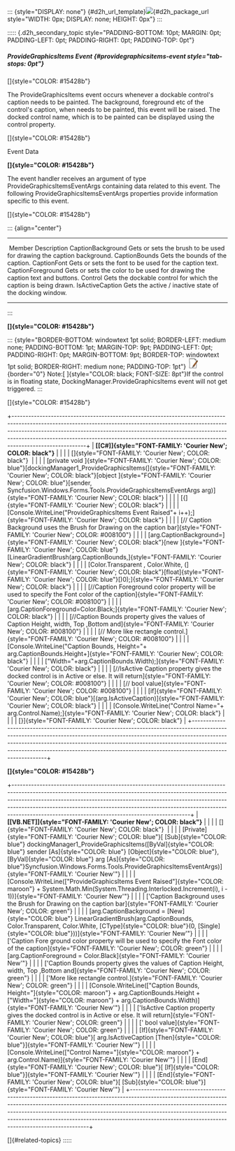 ::: {style="DISPLAY: none"}
[](ms-xhelp:///?Id=d2h_url_template){#d2h_url_template}![](!package_url!){#d2h_package_url style="WIDTH: 0px; DISPLAY: none; HEIGHT: 0px"}
:::

::::: {.d2h_secondary_topic style="PADDING-BOTTOM: 10pt; MARGIN: 0pt; PADDING-LEFT: 0pt; PADDING-RIGHT: 0pt; PADDING-TOP: 0pt"}
##### ProvideGraphicsItems Event {#providegraphicsitems-event style="tab-stops: 0pt"}

[]{style="COLOR: #15428b"} 

The ProvideGraphicsItems event occurs whenever a dockable control\'s caption needs to be painted. The background, foreground etc of the control\'s caption, when needs to be painted, this event will be raised. The docked control name, which is to be painted can be displayed using the control property.

[]{style="COLOR: #15428b"} 

Event Data

**[]{style="COLOR: #15428b"}** 

The event handler receives an argument of type ProvideGraphicsItemsEventArgs containing data related to this event. The following ProvideGraphicsItemsEventArgs properties provide information specific to this event.

[]{style="COLOR: #15428b"} 

::: {align="center"}
  ------------------- -----------------------------------------------------------------------------
   Member             Description
  CaptionBackground   Gets or sets the brush to be used for drawing the caption background.
  CaptionBounds       Gets the bounds of the caption.
  CaptionFont         Gets or sets the font to be used for the caption text.
  CaptionForeground   Gets or sets the color to be used for drawing the caption text and buttons.
  Control             Gets the dockable control for which the caption is being drawn.
  IsActiveCaption     Gets the active / inactive state of the docking window.
  ------------------- -----------------------------------------------------------------------------
:::

**[]{style="COLOR: #15428b"}** 

::: {style="BORDER-BOTTOM: windowtext 1pt solid; BORDER-LEFT: medium none; PADDING-BOTTOM: 1pt; MARGIN-TOP: 9pt; PADDING-LEFT: 0pt; PADDING-RIGHT: 0pt; MARGIN-BOTTOM: 9pt; BORDER-TOP: windowtext 1pt solid; BORDER-RIGHT: medium none; PADDING-TOP: 1pt"}
![](ImagesExt/image76_1.jpg){border="0"} Note:[ ]{style="COLOR: black; FONT-SIZE: 8pt"}If the control is in floating state, DockingManager.ProvideGraphicsItems event will not get triggered.
:::

[]{style="COLOR: #15428b"} 

+--------------------------------------------------------------------------------------------------------------------------------------------------------------------------------------------------------------------------------------------------------------------------------------------------------------------------------------------------+
| **[\[C#\]]{style="FONT-FAMILY: 'Courier New'; COLOR: black"}**                                                                                                                                                                                                                                                                                   |
|                                                                                                                                                                                                                                                                                                                                                  |
| []{style="FONT-FAMILY: 'Courier New'; COLOR: black"}                                                                                                                                                                                                                                                                                             |
|                                                                                                                                                                                                                                                                                                                                                  |
| [private void ]{style="FONT-FAMILY: 'Courier New'; COLOR: blue"}[dockingManager1_ProvideGraphicsItems(]{style="FONT-FAMILY: 'Courier New'; COLOR: black"}[object ]{style="FONT-FAMILY: 'Courier New'; COLOR: blue"}[sender, Syncfusion.Windows.Forms.Tools.ProvideGraphicsItemsEventArgs arg)]{style="FONT-FAMILY: 'Courier New'; COLOR: black"} |
|                                                                                                                                                                                                                                                                                                                                                  |
| [{]{style="FONT-FAMILY: 'Courier New'; COLOR: black"}                                                                                                                                                                                                                                                                                            |
|                                                                                                                                                                                                                                                                                                                                                  |
| [Console.WriteLine(\"ProvideGraphicsItems Event Raised\"+ i++);]{style="FONT-FAMILY: 'Courier New'; COLOR: black"}                                                                                                                                                                                                                               |
|                                                                                                                                                                                                                                                                                                                                                  |
| [// Caption Background uses the Brush for Drawing on the caption bar]{style="FONT-FAMILY: 'Courier New'; COLOR: #008100"}                                                                                                                                                                                                                        |
|                                                                                                                                                                                                                                                                                                                                                  |
| [arg.CaptionBackground=]{style="FONT-FAMILY: 'Courier New'; COLOR: black"}[new ]{style="FONT-FAMILY: 'Courier New'; COLOR: blue"}[LinearGradientBrush(arg.CaptionBounds,]{style="FONT-FAMILY: 'Courier New'; COLOR: black"}                                                                                                                      |
|                                                                                                                                                                                                                                                                                                                                                  |
| [Color.Transparent , Color.White, (]{style="FONT-FAMILY: 'Courier New'; COLOR: black"}[float]{style="FONT-FAMILY: 'Courier New'; COLOR: blue"}[)0);]{style="FONT-FAMILY: 'Courier New'; COLOR: black"}                                                                                                                                           |
|                                                                                                                                                                                                                                                                                                                                                  |
| [//Caption Foreground color property will be used to specify the Font color of the caption]{style="FONT-FAMILY: 'Courier New'; COLOR: #008100"}                                                                                                                                                                                                  |
|                                                                                                                                                                                                                                                                                                                                                  |
| [arg.CaptionForeground=Color.Black;]{style="FONT-FAMILY: 'Courier New'; COLOR: black"}                                                                                                                                                                                                                                                           |
|                                                                                                                                                                                                                                                                                                                                                  |
| [//Caption Bounds property gives the values of Caption Height, width, Top ,Bottom and]{style="FONT-FAMILY: 'Courier New'; COLOR: #008100"}                                                                                                                                                                                                       |
|                                                                                                                                                                                                                                                                                                                                                  |
| [// More like rectangle control.]{style="FONT-FAMILY: 'Courier New'; COLOR: #008100"}                                                                                                                                                                                                                                                            |
|                                                                                                                                                                                                                                                                                                                                                  |
| [Console.WriteLine(\"Caption Bounds, Height=\"+ arg.CaptionBounds.Height+]{style="FONT-FAMILY: 'Courier New'; COLOR: black"}                                                                                                                                                                                                                     |
|                                                                                                                                                                                                                                                                                                                                                  |
| [\"Width=\"+arg.CaptionBounds.Width);]{style="FONT-FAMILY: 'Courier New'; COLOR: black"}                                                                                                                                                                                                                                                         |
|                                                                                                                                                                                                                                                                                                                                                  |
| [//IsActive Caption property gives the docked control is in Active or else. It will return]{style="FONT-FAMILY: 'Courier New'; COLOR: #008100"}                                                                                                                                                                                                  |
|                                                                                                                                                                                                                                                                                                                                                  |
| [// bool value]{style="FONT-FAMILY: 'Courier New'; COLOR: #008100"}                                                                                                                                                                                                                                                                              |
|                                                                                                                                                                                                                                                                                                                                                  |
| [if]{style="FONT-FAMILY: 'Courier New'; COLOR: blue"}[(arg.IsActiveCaption)]{style="FONT-FAMILY: 'Courier New'; COLOR: black"}                                                                                                                                                                                                                   |
|                                                                                                                                                                                                                                                                                                                                                  |
| [Console.WriteLine(\"Control Name=\"+ arg.Control.Name);]{style="FONT-FAMILY: 'Courier New'; COLOR: black"}                                                                                                                                                                                                                                      |
|                                                                                                                                                                                                                                                                                                                                                  |
| [}]{style="FONT-FAMILY: 'Courier New'; COLOR: black"}                                                                                                                                                                                                                                                                                            |
+--------------------------------------------------------------------------------------------------------------------------------------------------------------------------------------------------------------------------------------------------------------------------------------------------------------------------------------------------+

**[]{style="COLOR: #15428b"}** 

+---------------------------------------------------------------------------------------------------------------------------------------------------------------------------------------------------------------------------------------------------------------------------------------------------------------------------------------------------------------------------------------+
| **[\[VB.NET\]]{style="FONT-FAMILY: 'Courier New'; COLOR: black"}**                                                                                                                                                                                                                                                                                                                    |
|                                                                                                                                                                                                                                                                                                                                                                                       |
| []{style="FONT-FAMILY: 'Courier New'; COLOR: black"}                                                                                                                                                                                                                                                                                                                                  |
|                                                                                                                                                                                                                                                                                                                                                                                       |
| [Private]{style="FONT-FAMILY: 'Courier New'; COLOR: blue"}[ [Sub]{style="COLOR: blue"} dockingManager1_ProvideGraphicsItems([ByVal]{style="COLOR: blue"} sender [As]{style="COLOR: blue"} [Object]{style="COLOR: blue"}, [ByVal]{style="COLOR: blue"} arg [As]{style="COLOR: blue"}Syncfusion.Windows.Forms.Tools.ProvideGraphicsItemsEventArgs)]{style="FONT-FAMILY: 'Courier New'"} |
|                                                                                                                                                                                                                                                                                                                                                                                       |
| [Console.WriteLine([\"ProvideGraphicsItems Event Raised\"]{style="COLOR: maroon"} + System.Math.Min(System.Threading.Interlocked.Increment(i), i - 1))]{style="FONT-FAMILY: 'Courier New'"}                                                                                                                                                                                           |
|                                                                                                                                                                                                                                                                                                                                                                                       |
| [\'Caption Background uses the Brush for Drawing on the caption bar]{style="FONT-FAMILY: 'Courier New'; COLOR: green"}                                                                                                                                                                                                                                                                |
|                                                                                                                                                                                                                                                                                                                                                                                       |
| [arg.CaptionBackground = [New]{style="COLOR: blue"} LinearGradientBrush(arg.CaptionBounds, Color.Transparent, Color.White, [CType]{style="COLOR: blue"}(0, [Single]{style="COLOR: blue"}))]{style="FONT-FAMILY: 'Courier New'"}                                                                                                                                                       |
|                                                                                                                                                                                                                                                                                                                                                                                       |
| [\'Caption Fore ground color property will be used to specify the Font color of the caption]{style="FONT-FAMILY: 'Courier New'; COLOR: green"}                                                                                                                                                                                                                                        |
|                                                                                                                                                                                                                                                                                                                                                                                       |
| [arg.CaptionForeground = Color.Black]{style="FONT-FAMILY: 'Courier New'"}                                                                                                                                                                                                                                                                                                             |
|                                                                                                                                                                                                                                                                                                                                                                                       |
| [\'Caption Bounds property gives the values of Caption Height, width, Top ,Bottom and]{style="FONT-FAMILY: 'Courier New'; COLOR: green"}                                                                                                                                                                                                                                              |
|                                                                                                                                                                                                                                                                                                                                                                                       |
| [\'More like rectangle control.]{style="FONT-FAMILY: 'Courier New'; COLOR: green"}                                                                                                                                                                                                                                                                                                    |
|                                                                                                                                                                                                                                                                                                                                                                                       |
| [Console.WriteLine([\"Caption Bounds, Height=\"]{style="COLOR: maroon"} + arg.CaptionBounds.Height + [\"Width=\"]{style="COLOR: maroon"} + arg.CaptionBounds.Width)]{style="FONT-FAMILY: 'Courier New'"}                                                                                                                                                                              |
|                                                                                                                                                                                                                                                                                                                                                                                       |
| [\'IsActive Caption property gives the docked control is in Active or else. It will return]{style="FONT-FAMILY: 'Courier New'; COLOR: green"}                                                                                                                                                                                                                                         |
|                                                                                                                                                                                                                                                                                                                                                                                       |
| [\' bool value]{style="FONT-FAMILY: 'Courier New'; COLOR: green"}                                                                                                                                                                                                                                                                                                                     |
|                                                                                                                                                                                                                                                                                                                                                                                       |
| [If]{style="FONT-FAMILY: 'Courier New'; COLOR: blue"}[ arg.IsActiveCaption [Then]{style="COLOR: blue"}]{style="FONT-FAMILY: 'Courier New'"}                                                                                                                                                                                                                                           |
|                                                                                                                                                                                                                                                                                                                                                                                       |
| [Console.WriteLine([\"Control Name=\"]{style="COLOR: maroon"} + arg.Control.Name)]{style="FONT-FAMILY: 'Courier New'"}                                                                                                                                                                                                                                                                |
|                                                                                                                                                                                                                                                                                                                                                                                       |
| [End]{style="FONT-FAMILY: 'Courier New'; COLOR: blue"}[ [If]{style="COLOR: blue"}]{style="FONT-FAMILY: 'Courier New'"}                                                                                                                                                                                                                                                                |
|                                                                                                                                                                                                                                                                                                                                                                                       |
| [End]{style="FONT-FAMILY: 'Courier New'; COLOR: blue"}[ [Sub]{style="COLOR: blue"}]{style="FONT-FAMILY: 'Courier New'"}                                                                                                                                                                                                                                                               |
+---------------------------------------------------------------------------------------------------------------------------------------------------------------------------------------------------------------------------------------------------------------------------------------------------------------------------------------------------------------------------------------+

[]{#related-topics}
:::::

